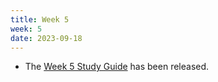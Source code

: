 ```yaml
---
title: Week 5
week: 5
date: 2023-09-18
---
```


- The [Week 5 Study Guide](/assets/guides/week05.pdf) has been released.
